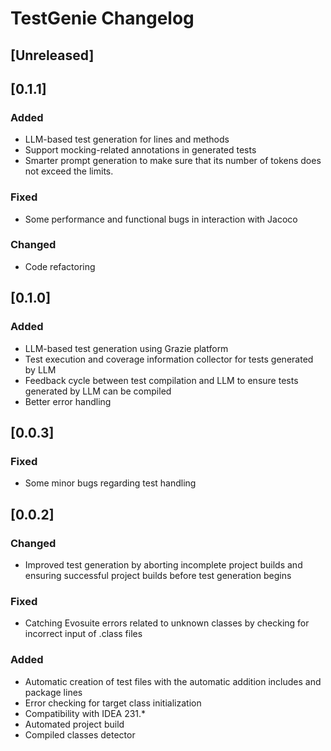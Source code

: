 <!-- Keep a Changelog guide -> https://keepachangelog.com -->

# TestGenie Changelog

## [Unreleased]


## [0.1.1]
### Added
- LLM-based test generation for lines and methods
- Support mocking-related annotations in generated tests
- Smarter prompt generation to make sure that its number of tokens does not exceed the limits.

### Fixed
- Some performance and functional bugs in interaction with Jacoco

### Changed
- Code refactoring


## [0.1.0]

### Added
- LLM-based test generation using Grazie platform
- Test execution and coverage information collector for tests generated by LLM
- Feedback cycle between test compilation and LLM to ensure tests generated by LLM can be compiled
- Better error handling

## [0.0.3]

### Fixed
- Some minor bugs regarding test handling

## [0.0.2]

### Changed
- Improved test generation by aborting incomplete project builds and ensuring successful project builds before test generation begins

### Fixed
- Catching Evosuite errors related to unknown classes by checking for incorrect input of .class files

### Added
- Automatic creation of test files with the automatic addition includes and package lines
- Error checking for target class initialization
- Compatibility with IDEA 231.*
- Automated project build
- Compiled classes detector



